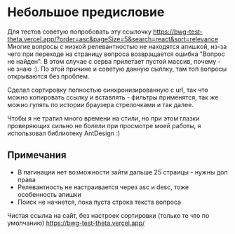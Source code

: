# Небольшое предисловие

Для тестов советую попробовать эту ссылочку 
https://bwg-test-theta.vercel.app/?order=asc&pageSize=5&search=react&sort=relevance
Многие вопросы с низкой релевантностью не находятся апишкой, из-за чего при переходе на страницу вопроса возвращается ошибка "Вопрос не найден". 
В этом случае с серва прилетает пустой массив, почему - не знаю :). По этой причине и советую данную сыллку, там топ вопросы открываются без проблем.

Сделал сортировку полностью синхронизированную с url, так что можно копировать ссылку и вставлять - фильтры применятся, так же можно гулять по истории браузера
стрелочками и так далее.

Чтобы я не тратил много времени на стили, но при этом глазки проверяющих сильно не болели при просмотре моей работы, я использовал библиотеку AntDesign :)

## Примечания
- В пагинации нет возможности зайти дальше 25 страицы - нужны доп права
- Релевантность не настраивается через asc и desc, тоже особенность апишки
- Поиск не начнется, пока пуста строка текста вопроса

Чистая ссылка на сайт, без настроек сортировки (только те что по умолчанию)
https://bwg-test-theta.vercel.app/ 
